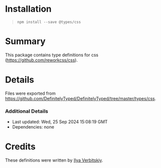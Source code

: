 # Installation
> `npm install --save @types/css`

# Summary
This package contains type definitions for css (https://github.com/reworkcss/css).

# Details
Files were exported from https://github.com/DefinitelyTyped/DefinitelyTyped/tree/master/types/css.

### Additional Details
 * Last updated: Wed, 25 Sep 2024 15:08:19 GMT
 * Dependencies: none

# Credits
These definitions were written by [Ilya Verbitskiy](https://github.com/ilich).
